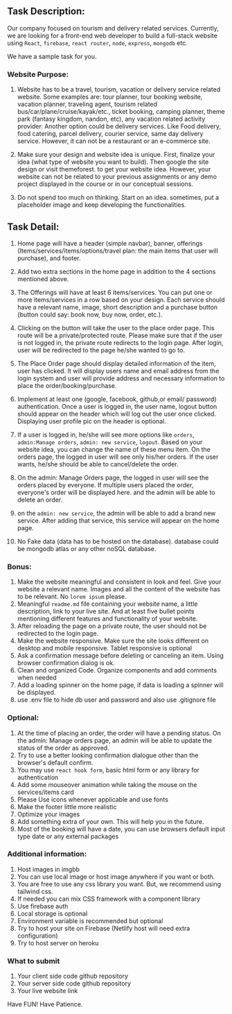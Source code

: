 ## Task Description: 
Our company focused on tourism and delivery related services. Currently, we are looking for a front-end web developer to build a full-stack website using `React`, `firebase`, `react router`, `node`, `express`, `mongodb` etc. 

We have a sample task for you.


### Website Purpose:
1. Website has to be a travel, tourism, vacation or delivery service related website. Some examples are: tour planner, tour booking website, vacation planner, traveling agent, tourism related bus/car/plane/cruise/kayak/etc., ticket booking, camping planner, theme park (fantasy kingdom, nandon, etc), any vacation related activity provider. Another option could be delivery services. Like Food delivery, food catering, parcel delivery, courier service, same day delivery service. However, it can not be a restaurant or an e-commerce site. 

2. Make sure your design and website idea is unique. First, finalize your idea (what type of website you want to build). Then google the site design or visit themeforest. to get your website idea. However, your website can not be related to your previous assignments or any demo project displayed in the course or in our conceptual sessions.
3. Do not spend too much on thinking. Start on an idea. sometimes, put a placeholder image and keep developing the functionalities. 

## Task Detail: 
1. Home page will have a header (simple navbar), banner, offerings (Items/services/items/options/travel plan:  the main items that user will purchase), and footer.
2. Add two extra sections in the home page in addition to the 4 sections mentioned above. 

3. The Offerings will have at least 6 items/services. You can put one or more items/services in a row based on your design. Each service should have a relevant name, image, short description and a purchase button (button could say: book now, buy now, order, etc.). 
4. Clicking on the button will take the user to the place order page. This route will be a private/protected route. Please make sure that if the user is not logged in, the private route redirects to the login page. After login, user will be redirected to the page he/she wanted to go to.
5. The Place Order page should display detailed information of the item, user has clicked. It will display users name and email address from the login system and user will provide address and necessary information to place the order/booking/purchase. 


6. Implement at least one (google, facebook, github,or email/ password) authentication. Once a user is logged in, the user name, logout button should appear on the header which will log out the user once clicked. Displaying user profile pic on the header is optional.
7. If a user is logged in, he/she will see more options like `orders`, `admin:Manage orders`, `admin: new service`, `logout`. Based on your website idea, you can change the name of these menu item. On the orders page, the logged in user will see only his/her orders. If the user wants, he/she should be able to cancel/delete the order.  

8. On the admin: Manage Orders page, the logged in user will see the orders placed by everyone. If multiple users placed the order, everyone's order will be displayed here. and the admin will be able to delete an order.
9. on the `admin: new service`, the admin will be able to add a brand new service. After adding that service, this service will appear on the home page. 

10. No Fake data (data has to be hosted on the database). database could be mongodb atlas or any other noSQL database.

### Bonus: 
1. Make the website meaningful and consistent in look and feel. Give your website a relevant name. Images and all the content of the website has to be relevant. No `lorem ipsum` please.
2. Meaningful `readme.md` file containing your website name, a little description, link to your live site. And at least five bullet points mentioning different features and functionality of your website.
3. After reloading the page on a private route, the user should not be redirected to the login page.
4. Make the website responsive. Make sure the site looks different on desktop and mobile responsive. Tablet responsive is optional
5. Ask a confirmation message before deleting or canceling an item. Using browser confirmation dialog is ok. 
6. Clean and organized Code. Organize components and add comments when needed
7. Add a loading spinner on the home page, if data is loading a spinner will be displayed.
8. use .env file to hide db user and password and also use .gitignore file

### Optional:
1. At the time of placing an order, the order will have a pending status. On the admin: Manage orders page, an admin will be able to update the status of the order as approved.
2. Try to use a better looking confirmation dialogue other than the browser's default confirm.
3. You may use `react hook form`, basic html form or any library for authentication
4. Add some mouseover animation while taking the mouse on the services/items card
5. Please Use icons whenever applicable and use fonts
6. Make the footer little more realistic
7. Optimize your images
8. Add something extra of your own. This will help you in the future.
9. Most of the booking will have a date, you can use browsers default input type date or any external packages



### Additional information:
1. Host images in imgbb
2. You can use local image or host image anywhere if you want or both.
3. You are free to use any css library you want. But, we recommend using tailwind css. 
4. If needed you can mix CSS framework with a component library
5. Use firebase auth
6. Local storage is optional
7. Environment variable is recommended but optional
8. Try to host your site on Firebase (Netlify host will need extra configuration)
9. Try to host server on heroku

### What to submit 
1. Your client side code github repository
2. Your server side code github repository
3. Your live website link



Have FUN! Have Patience. 
